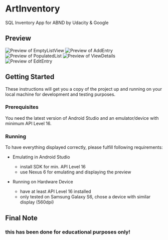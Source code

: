# ArtInventory

SQL Inventory App for ABND by Udacity &amp; Google

## Preview

![Preview of EmptyListView](https://raw.githubusercontent.com/fablwesn/ArtInventory/master/preview_empty_view.png)
![Preview of AddEntry](https://raw.githubusercontent.com/fablwesn/ArtInventory/master/preview_add.png)
![Preview of PopulatedList](https://raw.githubusercontent.com/fablwesn/ArtInventory/master/preview_list.png)
![Preview of ViewDetails](https://raw.githubusercontent.com/fablwesn/ArtInventory/master/preview_details.png)
![Preview of EditEntry](https://raw.githubusercontent.com/fablwesn/ArtInventory/master/preview_edit.png)

## Getting Started

These instructions will get you a copy of the project up and running on your local machine for development and testing purposes.

### Prerequisites

You need the latest version of Android Studio and an emulator/device with minimum API Level 16.

### Running

To have everything displayed correctly, please fulfill following requirements:

- Emulating in Android Studio
  - install SDK for min. API Level 16
  - use Nexus 6 for emulating and displaying the preview

- Running on Hardware Device
  - have at least API Level 16 installed
  - only tested on Samsung Galaxy S6, chose a device with similar display (560dpi)
  
  
## Final Note

### this has been done for educational purposes only!
